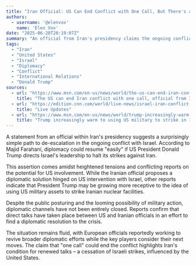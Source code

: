 ```yaml
---
title: "Iran Official: US Can End Conflict with One Call, But There's a Catch"
authors:
  - username: '@elenvox'
    name: 'Elen Vox'
date: "2025-06-20T20:19:07Z"
summary: "An official from Iran's presidency claims the ongoing conflict with Israel can be easily resolved if the US orders an end to Israeli strikes, even as reports suggest the US President may be leaning towards military action."
tags:
  - "Iran"
  - "United States"
  - "Israel"
  - "Diplomacy"
  - "Conflict"
  - "International Relations"
  - "Donald Trump"
sources:
  - url: "https://www.msn.com/en-us/news/world/the-us-can-end-iran-conflict-with-one-call-official-from-iran-s-presidency-says/ar-AA1H7gBB"
    title: "The US can end Iran conflict with one call, official from Iran's presidency says"
  - url: "https://edition.cnn.com/world/live-news/israel-iran-conflict-06-20-25-intl-hnk?Date=20250620&Profile=cnnbrk"
    title: "Live Updates"
  - url: "https://www.msn.com/en-us/news/world/trump-increasingly-warm-to-using-us-military-to-strike-in-iran-sources-say/ar-AA1GSWOT"
    title: "Trump increasingly warm to using US military to strike in Iran, sources say"
---
```


A statement from an official within Iran's presidency suggests a surprisingly simple path to de-escalation in the ongoing conflict with Israel. According to Majid Farahani, diplomacy could resume "easily" if US President Donald Trump directs Israel's leadership to halt its strikes against Iran.

This assertion comes amidst heightened tensions and conflicting reports on the potential for US involvement. While the Iranian official proposes a diplomatic solution hinged on US intervention with Israel, other reports indicate that President Trump may be growing more receptive to the idea of using US military assets to strike Iranian nuclear facilities.

Despite the public posturing and the looming possibility of military action, diplomatic channels have not been entirely closed. Reports confirm that direct talks have taken place between US and Iranian officials in an effort to find a diplomatic resolution to the crisis.

The situation remains fluid, with European officials reportedly working to revive broader diplomatic efforts while the key players consider their next moves. The claim that "one call" could end the conflict highlights Iran's condition for renewed talks – a cessation of Israeli strikes, influenced by the United States.
